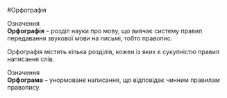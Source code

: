 #Орфографія

<div class="eoz-wrap">
<span class="eoz">Означення</span>
<div class="eoz-text">
<strong>Орфографiя</strong> – роздiл науки про мову, що вивчає систему правил передавання звукової мови на письмi, тобто правопис.
</div>
</div>

Орфографiя мiстить кiлька роздiлiв, кожен iз яких є сукупнiстю правил написання слiв.

<div class="eoz-wrap">
<span class="eoz">Означення</span>
<div class="eoz-text">
<strong>Орфограма</strong> – унормоване написання, що вiдповiдає чинним правилам правопису.
</div>
</div>